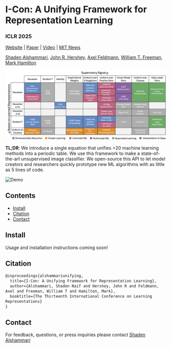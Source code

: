 # I-Con: A Unifying Framework for Representation Learning
###  ICLR 2025


[Website](https://aka.ms/i-con) |  [Paper](https://arxiv.org/pdf/2504.16929) | [Video](https://youtu.be/UvjTbnFzRac) | [MIT News](https://news.mit.edu/2025/machine-learning-periodic-table-could-fuel-ai-discovery-0423)


[Shaden Alshammari](http://shadealsha.github.io),
[John R. Hershey](https://research.google/people/john-hershey/),
[Axel Feldmann](https://feldmann.nyc/),
[William T. Freeman](https://billf.mit.edu/about/bio),
[Mark Hamilton](https://mhamilton.net/)

![ICon Overview Graphic](Perodic_table_light.png)

**TL;DR**: We introduce a single equation that unifies >20 machine learning methods into a periodic table. We use this framework to make a state-of-the-art unsupervised image classifier. We open-source this API to let model creators and researchers quickly prototype new ML algorithms with as little as 5 lines of code.


![Demo](api_illustration.gif)


## Contents
<!--ts-->
   * [Install](#install)
   * [Citation](#citation)
   * [Contact](#contact)
<!--te-->

## Install

Usage and installation instructions coming soon!

## Citation

```
@inproceedings{alshammariunifying,
  title={I-Con: A Unifying Framework for Representation Learning},
  author={Alshammari, Shaden Naif and Hershey, John R and Feldmann, Axel and Freeman, William T and Hamilton, Mark},
  booktitle={The Thirteenth International Conference on Learning Representations}
}
```

## Contact

For feedback, questions, or press inquiries please contact [Shaden Alshammari](mailto:shaden@mit.edu)
